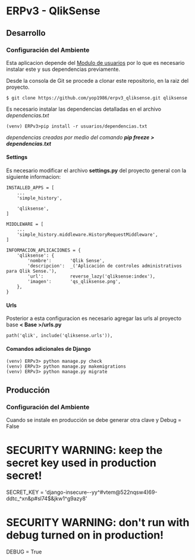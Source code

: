 # ERPv3 - QlikSense

## Desarrollo

### Configuración del Ambiente

Esta aplicacion depende del [Modulo de usuarios](https://github.com/yop1986/erpv3_usuarios) 
por lo que es necesario instalar este y sus dependencias previamente.

Desde la consola de Git se procede a clonar este repositorio, en la raiz del 
proyecto.

    $ git clone https://github.com/yop1986/erpv3_qliksense.git qliksense

Es necesario instalar las dependencias detalladas en el archivo 
_dependencias.txt_

    (venv) ERPv3>pip install -r usuarios/dependencias.txt

*dependencias creadas por medio del comando __pip freeze > dependencias.txt__*

#### Settings

Es necesario modificar el archivo **settings.py** del proyecto general con la
siguiente informacion:

    INSTALLED_APPS = [
        ...
        'simple_history',

        'qliksense',
    ]

    MIDDLEWARE = [
        ...
        'simple_history.middleware.HistoryRequestMiddleware',
    ]

    INFORMACION_APLICACIONES = {
        'qliksense': {
            'nombre':       'Qlik Sense',
            'descripcion':  _('Aplicación de controles administrativos para Qlik Sense.'),
            'url':          reverse_lazy('qliksense:index'),
            'imagen':       'qs_qliksense.png',
        },
    }

#### Urls

Posterior a esta configuracion es necesario agregar las urls al proyecto base __< Base >/urls.py__

    path('qlik', include('qliksense.urls')),

#### Comandos adicionales de Django

    (venv) ERPv3> python manage.py check
    (venv) ERPv3> python manage.py makemigrations
    (venv) ERPv3> python manage.py migrate


## Producción

### Configuración del Ambiente


Cuando se instale en producción se debe generar otra clave y Debug = False

# SECURITY WARNING: keep the secret key used in production secret!
SECRET_KEY = 'django-insecure--yy^#vtem@522nqsw4)69-ddtc_^xn&p#sl74$&jkw1^g9azy8'
# SECURITY WARNING: don't run with debug turned on in production!
DEBUG = True